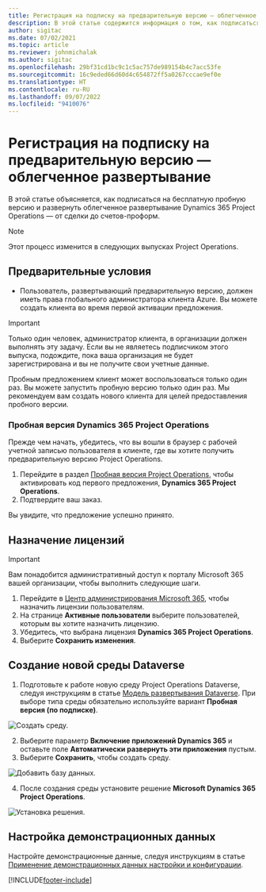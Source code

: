 ```yaml
---
title: Регистрация на подписку на предварительную версию — облегченное развертывание
description: В этой статье содержится информация о том, как подписаться облегченное развертывание Project Operations и развернуть его — от сделки до счетов-проформ.
author: sigitac
ms.date: 07/02/2021
ms.topic: article
ms.reviewer: johnmichalak
ms.author: sigitac
ms.openlocfilehash: 29bf31cd1bc9c1c5ac757de989154b4c7acc53fe
ms.sourcegitcommit: 16c9eded66d60d4c654872ff5a0267cccae9ef0e
ms.translationtype: HT
ms.contentlocale: ru-RU
ms.lasthandoff: 09/07/2022
ms.locfileid: "9410076"
---
```

# <a name="sign-up-for-a-preview-subscription---lite"></a>Регистрация на подписку на предварительную версию — облегченное развертывание 

В этой статье объясняется, как подписаться на бесплатную пробную версию и развернуть облегченное развертывание Dynamics 365 Project Operations — от сделки до счетов-проформ.

> [!NOTE]
> Этот процесс изменится в следующих выпусках Project Operations.

## <a name="prerequisites"></a>Предварительные условия
- Пользователь, развертывающий предварительную версию, должен иметь права глобального администратора клиента Azure. Вы можете создать клиента во время первой активации предложения.

> [!IMPORTANT]
> Только один человек, администратор клиента, в организации должен выполнять эту задачу. Если вы не являетесь подписчиком этого выпуска, подождите, пока ваша организация не будет зарегистрирована и вы не получите свои учетные данные.
> 
> Пробным предложением клиент может воспользоваться только один раз. Вы можете запустить пробную версию только один раз. Мы рекомендуем вам создать нового клиента для целей предоставления пробного версии.

### <a name="dynamics-365-project-operations-trial"></a>Пробная версия Dynamics 365 Project Operations 

Прежде чем начать, убедитесь, что вы вошли в браузер с рабочей учетной записью пользователя в клиенте, где вы хотите получить предварительную версию Project Operations.

1. Перейдите в раздел [Пробная версия Project Operations](https://aka.ms/try-po), чтобы активировать код первого предложения, **Dynamics 365 Project Operations**.
2. Подтвердите ваш заказ.

  Вы увидите, что предложение успешно принято.

## <a name="assign-licenses"></a>Назначение лицензий

> [!IMPORTANT]
> Вам понадобится административный доступ к порталу Microsoft 365 вашей организации, чтобы выполнить следующие шаги.


1. Перейдите в [Центр администрирования Microsoft 365](https://portal.office.com/), чтобы назначить лицензии пользователям.
2. На странице **Активные пользователи** выберите пользователей, которым вы хотите назначить лицензию.
3. Убедитесь, что выбрана лицензия **Dynamics 365 Project Operations**. 
4. Выберите **Сохранить изменения**.

## <a name="create-a-new-dataverse-environment"></a>Создание новой среды Dataverse

1. Подготовьте к работе новую среду Project Operations Dataverse, следуя инструкциям в статье [Модель развертывания Dataverse](lite-deployment.md). При выборе типа среды обязательно используйте вариант **Пробная версия (по подписке)**.

  ![Создать среду.](./media/19CreateEnvironment.png)

2. Выберите параметр **Включение приложений Dynamics 365** и оставьте поле **Автоматически развернуть эти приложения** пустым.  
3. Выберите **Сохранить**, чтобы создать среду.

  ![Добавить базу данных.](./media/20CreateEnvironment1.png)

4. После создания среды установите решение **Microsoft Dynamics 365 Project Operations**. 

![Установка решения.](./media/21InstallSolution.png)

## <a name="set-up-demo-data"></a>Настройка демонстрационных данных

Настройте демонстрационные данные, следуя инструкциям в статье [Применение демонстрационных данных настройки и конфигурации](lite-apply-demo-setup-config-data.md).


[!INCLUDE[footer-include](../includes/footer-banner.md)]
